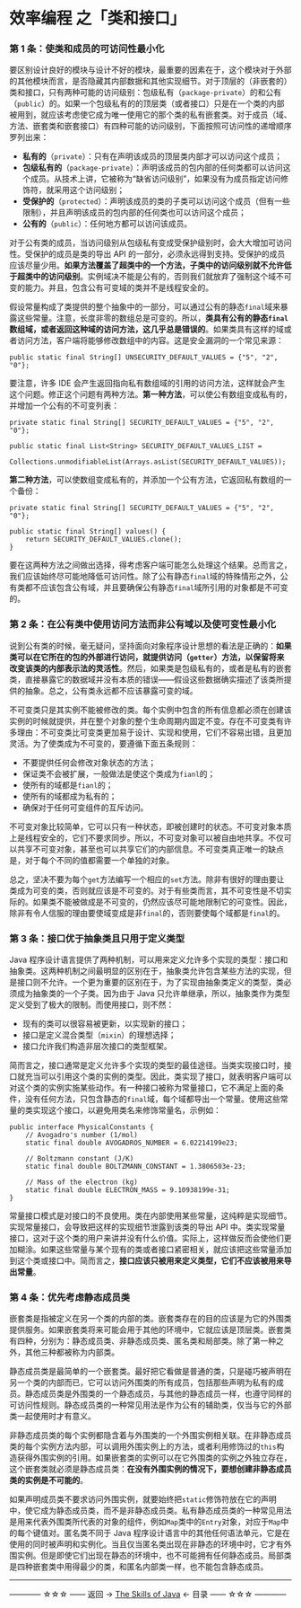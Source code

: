# 效率编程 之「类和接口」

### 第 1 条：使类和成员的可访问性最小化

要区别设计良好的模块与设计不好的模块，最重要的因素在于，这个模块对于外部的其他模块而言，是否隐藏其内部数据和其他实现细节。对于顶层的（非嵌套的）类和接口，只有两种可能的访问级别：包级私有（`package-private`）的和公有（`public`）的。如果一个包级私有的的顶层类（或者接口）只是在一个类的内部被用到，就应该考虑使它成为唯一使用它的那个类的私有嵌套类。对于成员（域、方法、嵌套类和嵌套接口）有四种可能的访问级别，下面按照可访问性的递增顺序罗列出来：

- **私有的**（`private`）：只有在声明该成员的顶层类内部才可以访问这个成员；
- **包级私有的**（`package-private`）：声明该成员的包内部的任何类都可以访问这个成员。从技术上讲，它被称为“缺省访问级别”，如果没有为成员指定访问修饰符，就采用这个访问级别；
- **受保护的**（`protected`）：声明该成员的类的子类可以访问这个成员（但有一些限制），并且声明该成员的包内部的任何类也可以访问这个成员；
- **公有的**（`public`）：任何地方都可以访问该成员。

对于公有类的成员，当访问级别从包级私有变成受保护级别时，会大大增加可访问性。受保护的成员是类的导出 API 的一部分，必须永远得到支持。受保护的成员应该尽量少用。**如果方法覆盖了超类中的一个方法，子类中的访问级别就不允许低于超类中的访问级别**。实例域决不能是公有的，否则我们就放弃了强制这个域不可变的能力。并且，包含公有可变域的类并不是线程安全的。

假设常量构成了类提供的整个抽象中的一部分，可以通过公有的静态`final`域来暴露这些常量。注意，长度非零的数组总是可变的。所以，**类具有公有的静态`final`数组域，或者返回这种域的访问方法，这几乎总是错误的**。如果类具有这样的域或者访问方法，客户端将能够修改数组中的内容。这是安全漏洞的一个常见来源：

```
public static final String[] UNSECURITY_DEFAULT_VALUES = {"5", "2", "0"};
```

要注意，许多 IDE 会产生返回指向私有数组域的引用的访问方法，这样就会产生这个问题。修正这个问题有两种方法。**第一种方法**，可以使公有数组变成私有的，并增加一个公有的不可变列表：

```
private static final String[] SECURITY_DEFAULT_VALUES = {"5", "2", "0"};

public static final List<String> SECURITY_DEFAULT_VALUES_LIST =
            Collections.unmodifiableList(Arrays.asList(SECURITY_DEFAULT_VALUES));
```
**第二种方法**，可以使数组变成私有的，并添加一个公有方法，它返回私有数组的一个备份：

```
private static final String[] SECURITY_DEFAULT_VALUES = {"5", "2", "0"};

public static final String[] values() {
    return SECURITY_DEFAULT_VALUES.clone();
}
```
要在这两种方法之间做出选择，得考虑客户端可能怎么处理这个结果。总而言之，我们应该始终尽可能地降低可访问性。除了公有静态`final`域的特殊情形之外，公有类都不应该包含公有域，并且要确保公有静态`final`域所引用的对象都是不可变的。

### 第 2 条：在公有类中使用访问方法而非公有域以及使可变性最小化

说到公有类的时候，毫无疑问，坚持面向对象程序设计思想的看法是正确的：**如果类可以在它所在的包的外部进行访问，就提供访问（`getter`）方法，以保留将来改变该类的内部表示法的灵活性**。然后，如果类是包级私有的，或者是私有的嵌套类，直接暴露它的数据域并没有本质的错误——假设这些数据确实描述了该类所提供的抽象。总之，公有类永远都不应该暴露可变的域。

不可变类只是其实例不能被修改的类。每个实例中包含的所有信息都必须在创建该实例的时候就提供，并在整个对象的整个生命周期内固定不变。存在不可变类有许多理由：不可变类比可变类更加易于设计、实现和使用，它们不容易出错，且更加灵活。为了使类成为不可变的，要遵循下面五条规则：

- 不要提供任何会修改对象状态的方法；
- 保证类不会被扩展，一般做法是使这个类成为`fianl`的；
- 使所有的域都是`fianl`的；
- 使所有的域都成为私有的；
- 确保对于任何可变组件的互斥访问。

不可变对象比较简单，它可以只有一种状态，即被创建时的状态。不可变对象本质上是线程安全的，它们不要求同步。所以，不可变对象可以被自由地共享。不仅可以共享不可变对象，甚至也可以共享它们的内部信息。不可变类真正唯一的缺点是，对于每个不同的值都需要一个单独的对象。

总之，坚决不要为每个`get`方法编写一个相应的`set`方法。除非有很好的理由要让类成为可变的类，否则就应该是不可变的。对于有些类而言，其不可变性是不切实际的。如果类不能被做成是不可变的，仍然应该尽可能地限制它的可变性。因此，除非有令人信服的理由要使域变成是非`final`的，否则要使每个域都是`final`的。

### 第 3 条：接口优于抽象类且只用于定义类型

Java 程序设计语言提供了两种机制，可以用来定义允许多个实现的类型：接口和抽象类。这两种机制之间最明显的区别在于，抽象类允许包含某些方法的实现，但是接口则不允许。一个更为重要的区别在于，为了实现由抽象类定义的类型，类必须成为抽象类的一个子类。因为由于 Java 只允许单继承，所以，抽象类作为类型定义受到了极大的限制。而使用接口，则不然：

- 现有的类可以很容易被更新，以实现新的接口；
- 接口是定义混合类型（`mixin`）的理想选择；
- 接口允许我们构造非层次接口的类型框架。

简而言之，接口通常是定义允许多个实现的类型的最佳途径。当类实现接口时，接口就充当可以引用这个类的实例的类型。因此，类实现了接口，就表明客户端可以对这个类的实例实施某些动作。有一种接口被称为常量接口，它不满足上面的条件，没有任何方法，只包含静态的`final`域，每个域都导出一个常量。使用这些常量的类实现这个接口，以避免用类名来修饰常量名，示例如：

```
public interface PhysicalConstants {
    // Avogadro's number (1/mol)
    static final double AVOGADROS_NUMBER = 6.02214199e23;

    // Boltzmann constant (J/K)
    static final double BOLTZMANN_CONSTANT = 1.3806503e-23;

    // Mass of the electron (kg)
    static final double ELECTRON_MASS = 9.10938199e-31;
}
```

常量接口模式是对接口的不良使用。类在内部使用某些常量，这纯粹是实现细节。实现常量接口，会导致把这样的实现细节泄露到该类的导出 API 中。类实现常量接口，这对于这个类的用户来讲并没有什么价值。实际上，这样做反而会使他们更加糊涂。如果这些常量与某个现有的类或者接口紧密相关，就应该把这些常量添加到这个类或接口中。简而言之，**接口应该只被用来定义类型，它们不应该被用来导出常量**。

### 第 4 条：优先考虑静态成员类

嵌套类是指被定义在另一个类的内部的类。嵌套类存在的目的应该是为它的外围类提供服务。如果嵌套类将来可能会用于其他的环境中，它就应该是顶层类。嵌套类有四种，分别为：静态成员类、非静态成员类、匿名类和局部类。除了第一种之外，其他三种都被称为内部类。

静态成员类是最简单的一个嵌套类。最好把它看做是普通的类，只是碰巧被声明在另一个类的内部而已，它可以访问外围类的所有成员，包括那些声明为私有的成员。静态成员类是外围类的一个静态成员，与其他的静态成员一样，也遵守同样的可访问性规则。静态成员类的一种常见用法是作为公有的辅助类，仅当与它的外部类一起使用时才有意义。

非静态成员类的每个实例都隐含着与外围类的一个外围实例相关联。在非静态成员类的每个实例方法内部，可以调用外围实例上的方法，或者利用修饰过的`this`构造获得外围实例的引用。如果嵌套类的实例可以在它外围类的实例之外独立存在，这个嵌套类就必须是静态成员类：**在没有外围实例的情况下，要想创建非静态成员类的实例是不可能的**。

如果声明成员类不要求访问外围实例，就要始终把`static`修饰符放在它的声明中，使它成为静态成员类，而不是非静态成员类。私有静态成员类的一种常见用法是用来代表外围类所代表的对象的组件，例如`Map`类中的`Entry`对象，对应于`Map`中的每个键值对。匿名类不同于 Java 程序设计语言中的其他任何语法单元，它是在使用的同时被声明和实例化。当且仅当匿名类出现在非静态的环境中时，它才有外围实例。但是即使它们出现在静态的环境中，也不可能拥有任何静态成员。局部类是四种嵌套类中用得最少的类，和匿名内部类一样，也不能包含静态成员。


----------

———— ☆☆☆ —— 返回 -> [The Skills of Java](https://github.com/guobinhit/java-skills/blob/master/README.md) <- 目录 —— ☆☆☆ ————
